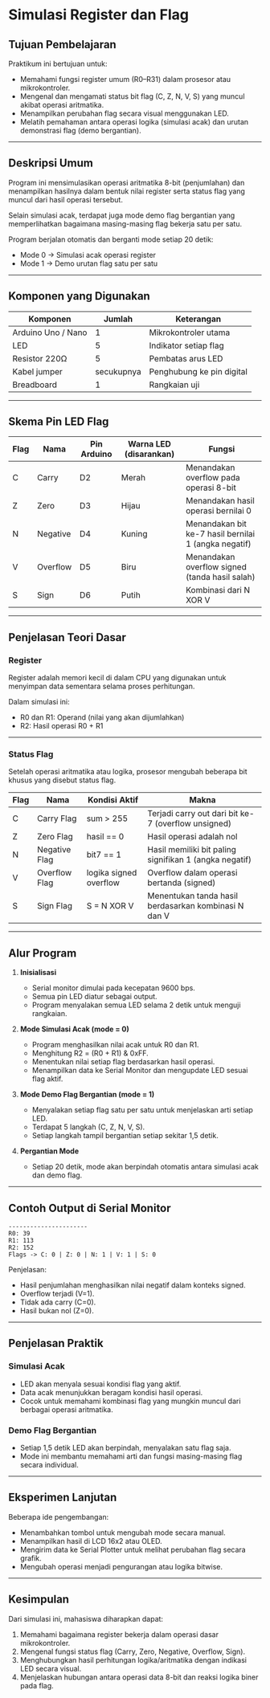 # Simulasi Register dan Flag

## Tujuan Pembelajaran

Praktikum ini bertujuan untuk:

* Memahami fungsi register umum (R0–R31) dalam prosesor atau mikrokontroler.
* Mengenal dan mengamati status bit flag (C, Z, N, V, S) yang muncul akibat operasi aritmatika.
* Menampilkan perubahan flag secara visual menggunakan LED.
* Melatih pemahaman antara operasi logika (simulasi acak) dan urutan demonstrasi flag (demo bergantian).

---

## Deskripsi Umum

Program ini mensimulasikan operasi aritmatika 8-bit (penjumlahan) dan menampilkan hasilnya dalam bentuk nilai register serta status flag yang muncul dari hasil operasi tersebut.

Selain simulasi acak, terdapat juga mode demo flag bergantian yang memperlihatkan bagaimana masing-masing flag bekerja satu per satu.

Program berjalan otomatis dan berganti mode setiap 20 detik:

* Mode 0 → Simulasi acak operasi register
* Mode 1 → Demo urutan flag satu per satu

---

## Komponen yang Digunakan

| Komponen           | Jumlah     | Keterangan                |
| ------------------ | ---------- | ------------------------- |
| Arduino Uno / Nano | 1          | Mikrokontroler utama      |
| LED                | 5          | Indikator setiap flag     |
| Resistor 220Ω      | 5          | Pembatas arus LED         |
| Kabel jumper       | secukupnya | Penghubung ke pin digital |
| Breadboard         | 1          | Rangkaian uji             |

---

## Skema Pin LED Flag

| Flag | Nama     | Pin Arduino | Warna LED (disarankan) | Fungsi                                               |
| ---- | -------- | ----------- | ---------------------- | ---------------------------------------------------- |
| C    | Carry    | D2          | Merah                  | Menandakan overflow pada operasi 8-bit               |
| Z    | Zero     | D3          | Hijau                  | Menandakan hasil operasi bernilai 0                  |
| N    | Negative | D4          | Kuning                 | Menandakan bit ke-7 hasil bernilai 1 (angka negatif) |
| V    | Overflow | D5          | Biru                   | Menandakan overflow signed (tanda hasil salah)       |
| S    | Sign     | D6          | Putih                  | Kombinasi dari N XOR V                               |

---

## Penjelasan Teori Dasar

### Register

Register adalah memori kecil di dalam CPU yang digunakan untuk menyimpan data sementara selama proses perhitungan.

Dalam simulasi ini:

* R0 dan R1: Operand (nilai yang akan dijumlahkan)
* R2: Hasil operasi R0 + R1

---

### Status Flag

Setelah operasi aritmatika atau logika, prosesor mengubah beberapa bit khusus yang disebut status flag.

| Flag | Nama          | Kondisi Aktif          | Makna                                                  |
| ---- | ------------- | ---------------------- | ------------------------------------------------------ |
| C    | Carry Flag    | sum > 255              | Terjadi carry out dari bit ke-7 (overflow unsigned)    |
| Z    | Zero Flag     | hasil == 0             | Hasil operasi adalah nol                               |
| N    | Negative Flag | bit7 == 1              | Hasil memiliki bit paling signifikan 1 (angka negatif) |
| V    | Overflow Flag | logika signed overflow | Overflow dalam operasi bertanda (signed)               |
| S    | Sign Flag     | S = N XOR V            | Menentukan tanda hasil berdasarkan kombinasi N dan V   |

---

## Alur Program

1. **Inisialisasi**

   * Serial monitor dimulai pada kecepatan 9600 bps.
   * Semua pin LED diatur sebagai output.
   * Program menyalakan semua LED selama 2 detik untuk menguji rangkaian.

2. **Mode Simulasi Acak (mode = 0)**

   * Program menghasilkan nilai acak untuk R0 dan R1.
   * Menghitung R2 = (R0 + R1) & 0xFF.
   * Menentukan nilai setiap flag berdasarkan hasil operasi.
   * Menampilkan data ke Serial Monitor dan mengupdate LED sesuai flag aktif.

3. **Mode Demo Flag Bergantian (mode = 1)**

   * Menyalakan setiap flag satu per satu untuk menjelaskan arti setiap LED.
   * Terdapat 5 langkah (C, Z, N, V, S).
   * Setiap langkah tampil bergantian setiap sekitar 1,5 detik.

4. **Pergantian Mode**

   * Setiap 20 detik, mode akan berpindah otomatis antara simulasi acak dan demo flag.

---

## Contoh Output di Serial Monitor

```
----------------------
R0: 39
R1: 113
R2: 152
Flags -> C: 0 | Z: 0 | N: 1 | V: 1 | S: 0
```

Penjelasan:

* Hasil penjumlahan menghasilkan nilai negatif dalam konteks signed.
* Overflow terjadi (V=1).
* Tidak ada carry (C=0).
* Hasil bukan nol (Z=0).

---

## Penjelasan Praktik

### Simulasi Acak

* LED akan menyala sesuai kondisi flag yang aktif.
* Data acak menunjukkan beragam kondisi hasil operasi.
* Cocok untuk memahami kombinasi flag yang mungkin muncul dari berbagai operasi aritmatika.

### Demo Flag Bergantian

* Setiap 1,5 detik LED akan berpindah, menyalakan satu flag saja.
* Mode ini membantu memahami arti dan fungsi masing-masing flag secara individual.

---

## Eksperimen Lanjutan

Beberapa ide pengembangan:

* Menambahkan tombol untuk mengubah mode secara manual.
* Menampilkan hasil di LCD 16x2 atau OLED.
* Mengirim data ke Serial Plotter untuk melihat perubahan flag secara grafik.
* Mengubah operasi menjadi pengurangan atau logika bitwise.

---

## Kesimpulan

Dari simulasi ini, mahasiswa diharapkan dapat:

1. Memahami bagaimana register bekerja dalam operasi dasar mikrokontroler.
2. Mengenal fungsi status flag (Carry, Zero, Negative, Overflow, Sign).
3. Menghubungkan hasil perhitungan logika/aritmatika dengan indikasi LED secara visual.
4. Menjelaskan hubungan antara operasi data 8-bit dan reaksi logika biner pada flag.